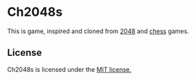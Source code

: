 # Ch2048s

This is game, inspired and cloned from [2048](https://github.com/gabrielecirulli/2048) and [chess](https://en.wikipedia.org/wiki/List_of_chess_variants) games. 

## License

Ch2048s is licensed under the [MIT license.](./LICENSE.txt)
